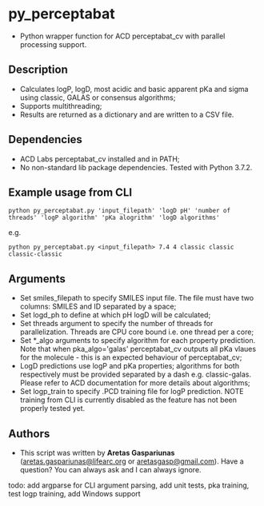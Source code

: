# py_perceptabat
* Python wrapper function for ACD perceptabat_cv with parallel processing support.

## Description
* Calculates logP, logD, most acidic and basic apparent pKa and sigma using classic, GALAS or consensus algorithms;
* Supports multithreading;
* Results are returned as a dictionary and are written to a CSV file.

## Dependencies
* ACD Labs perceptabat_cv installed and in PATH;
* No non-standard lib package dependencies. Tested with Python 3.7.2.

## Example usage from CLI
```
python py_perceptabat.py 'input_filepath' 'logD pH' 'number of threads' 'logP algorithm' 'pKa alogrithm' 'logD algorithms'
```
e.g.
```
python py_perceptabat.py <input_filepath> 7.4 4 classic classic classic-classic
```

## Arguments
* Set smiles_filepath to specify SMILES input file. The file must have two columns: SMILES and ID separated by a space;
* Set logd_ph to define at which pH logD will be calculated;
* Set threads argument to specify the number of threads for parallelization. Threads are CPU core bound i.e. one thread per a core;
* Set *_algo arguments to specify algorithm for each property prediction. Note that when pka_algo='galas' perceptabat_cv outputs all pKa vlaues for the molecule - this is an expected behaviour of perceptabat_cv;
* LogD predictions use logP and pKa properties; algorithms for both respectively must be provided separated by a dash e.g. classic-galas. Please refer to ACD documentation for more details about algorithms;
* Set logp_train to specify .PCD training file for logP prediction. NOTE training from CLI is currently disabled as the feature has not been properly tested yet.

## Authors
* This script was written by **Aretas Gaspariunas** (aretas.gaspariunas@lifearc.org or aretasgasp@gmail.com). Have a question? You can always ask and I can always ignore.

todo: add argparse for CLI argument parsing, add unit tests, pka training, test logp training, add Windows support
